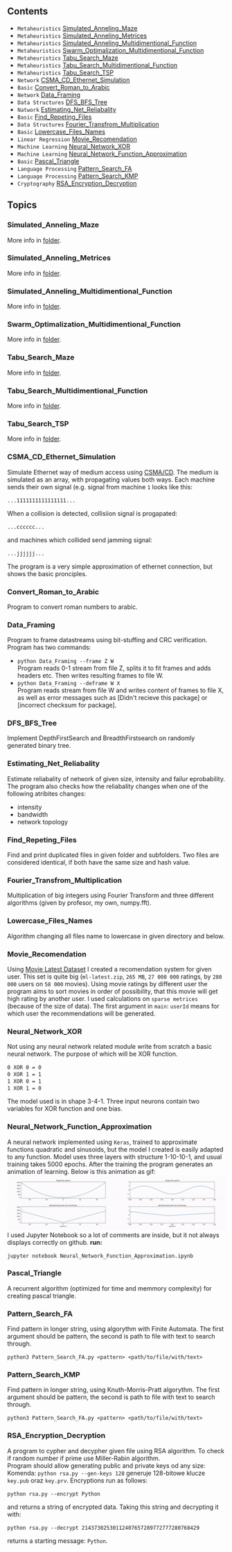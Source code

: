 ## Contents
* `Metaheuristics` [Simulated_Anneling_Maze](#Simulated_Anneling_Maze)
* `Metaheuristics` [Simulated_Anneling_Metrices](#Simulated_Anneling_Metrices)
* `Metaheuristics` [Simulated_Anneling_Multidimentional_Function](#Simulated_Anneling_Multidimentional_Function)
* `Metaheuristics` [Swarm_Optimalization_Multidimentional_Function](#Swarm_Optimalization_Multidimentional_Function)
* `Metaheuristics` [Tabu_Search_Maze](#Tabu_Search_Maze)
* `Metaheuristics` [Tabu_Search_Multidimentional_Function](#Tabu_Search_Multidimentional_Function)
* `Metaheuristics` [Tabu_Search_TSP](#Tabu_Search_TSP)
* `Network` [CSMA_CD_Ethernet_Simulation](#CSMA_CD_Ethernet_Simulation)
* `Basic` [Convert_Roman_to_Arabic](#Convert_Roman_to_Arabic)
* `Network` [Data_Framing](#Data_Framing)
* `Data Structures` [DFS_BFS_Tree](#DFS_BFS_Tree)
* `Natwork` [Estimating_Net_Reliabality](#Estimating_Net_Reliabality)
* `Basic` [Find_Repeting_Files](#Find_Repeting_Files)
* `Data Structures` [Fourier_Transfrom_Multiplication](#Fourier_Transfrom_Multiplication)
* `Basic` [Lowercase_Files_Names](#Lowercase_Files_Names)
* `Linear Regression` [Movie_Recomendation](#Movie_Recomendation)
* `Machine Learning` [Neural_Network_XOR](#Neural_Network_XOR)
* `Machine Learning` [Neural_Network_Function_Approximation](#Neural_Network_Function_Approximation)
* `Basic` [Pascal_Triangle](#Pascal_Triangle)
* `Language Processing` [Pattern_Search_FA](#Pattern_Search_FA)
* `Language Processing` [Pattern_Search_KMP](#Pattern_Search_KMP)
* `Cryptography` [RSA_Encryption_Decryption](#RSA_Encryption_Decryption)

## Topics
### Simulated_Anneling_Maze
More info in [folder](Simulated_Anneling_Maze).
### Simulated_Anneling_Metrices
More info in [folder](Simulated_Anneling_Metrices).
### Simulated_Anneling_Multidimentional_Function
More info in [folder](Simulated_Anneling_Multidimentional_Function).
### Swarm_Optimalization_Multidimentional_Function
More info in [folder](Swarm_Optimalization_Multidimentional_Function).
### Tabu_Search_Maze
More info in [folder](Tabu_Search_Maze).
### Tabu_Search_Multidimentional_Function
More info in [folder](Tabu_Search_Multidimentional_Function).
### Tabu_Search_TSP
More info in [folder](Tabu_Search_TSP).

### CSMA_CD_Ethernet_Simulation
Simulate Ethernet way of medium access using [CSMA/CD](https://pl.wikipedia.org/wiki/CSMA/CD). The medium is simulated as an array, with propagating values both ways. Each machine sends their own signal (e.g. signal from machine `1` looks like this: 
```
...1111111111111111...
```
When a collision is detected, collisiion signal is progapated:
```
...cccccc...
```
and machines which collided send jamming signal: 
```
...jjjjjj...
```
The program is a very simple approximation of ethernet connection, but shows the basic pronciples.

### Convert_Roman_to_Arabic
Program to convert roman numbers to arabic.

### Data_Framing
Program to frame datastreams using bit-stuffing and CRC verification. Program has two commands:
* `python Data_Framing --frame Z W` <br/>
Program reads 0-1 stream from file Z, splits it to fit frames and adds headers etc. Then writes resulting frames to file W.
* `python Data_Framing --deframe W X` <br/>
Program reads stream from file W and writes content of frames to file X, as well as error messages such as [Didn't recieve this package] or [incorrect checksum for package].

### DFS_BFS_Tree
Implement DepthFirstSearch and BreadthFirstsearch on randomly generated binary tree.

### Estimating_Net_Reliabality
Estimate reliabality of network of given size, intensity and failur eprobability. The program also checks how the reliabality changes when one of the following atribites changes:
* intensity
* bandwidth
* network topology

### Find_Repeting_Files
Find and print duplicated files in given folder and subfolders. Two files are considered identical, if both have the same size and hash value.

### Fourier_Transfrom_Multiplication
Multiplication of big integers using Fourier Transform and three different algorithms (given by profesor, my own, numpy.fft).

### Lowercase_Files_Names
Algorithm changing all files name to lowercase in given directory and below.

### Movie_Recomendation
Using [Movie Latest Dataset](https://grouplens.org/datasets/movielens/latest/) I created a recomendation system for given user. This set is quite big (`ml-latest.zip`, `265 MB`, `27 000 000` ratings, by `280 000` users on `58 000` movies). Using movie ratings by different user the program aims to sort movies in order of possibility, that this movie will get high rating by another user. I used calculations on `sparse metrices` (because of the size of data). The first argument in `main`: `userId` means for which user the recommendations will be generated.

### Neural_Network_XOR
Not using any neural network related module write from scratch a basic neural network. The purpose of which will be XOR function.
```
0 XOR 0 = 0
0 XOR 1 = 1
1 XOR 0 = 1
1 XOR 1 = 0
```
The model used is in shape 3-4-1. Three input neurons contain two variables for XOR function and one bias.

### Neural_Network_Function_Approximation
A neural network implemented using `Keras`, trained to approximate functions quadratic and sinusoids, but the model I created is easily adapted to any function. Model uses three layers with structure 1-10-10-1, and usual training takes 5000 epochs. After the training the program generates an animation of learning. Below is this animation as gif:
![Nwural Network learning preview](imgs/neural-network.gif)
I used Jupyter Notebook so a lot of comments are inside, but it not always displays correctly on github.
**run:**<br/>
```
jupyter notebook Neural_Network_Function_Approximation.ipynb
```

### Pascal_Triangle
A recurrent algorithm (optimized for time and memmory complexity) for creating pascal triangle.

### Pattern_Search_FA
Find pattern in longer string, using algorythm with Finite Automata. The first argument should be pattern, the second is path to file with text to search through.
```
python3 Pattern_Search_FA.py <pattern> <path/to/file/with/text>
```

### Pattern_Search_KMP
Find pattern in longer string, using Knuth-Morris-Pratt algorythm. The first argument should be pattern, the second is path to file with text to search through.
```
python3 Pattern_Search_FA.py <pattern> <path/to/file/with/text>
```

### RSA_Encryption_Decryption
A program to cypher and decypher given file using RSA algorithm. To check if random number if prime use Miller-Rabin algorithm.<br/>
Program should allow generating public and private keys od any size:
Komenda: `python rsa.py --gen-keys 128` generuje 128-bitowe klucze `key.pub` oraz `key.prv`.
Encryptions run as follows:
```
python rsa.py --encrypt Python
```
and returns a string of encrypted data. Taking this string and decrypting it with:
```
python rsa.py --decrypt 21437302530112407657289772777280768429
```
returns a starting message: `Python`.
